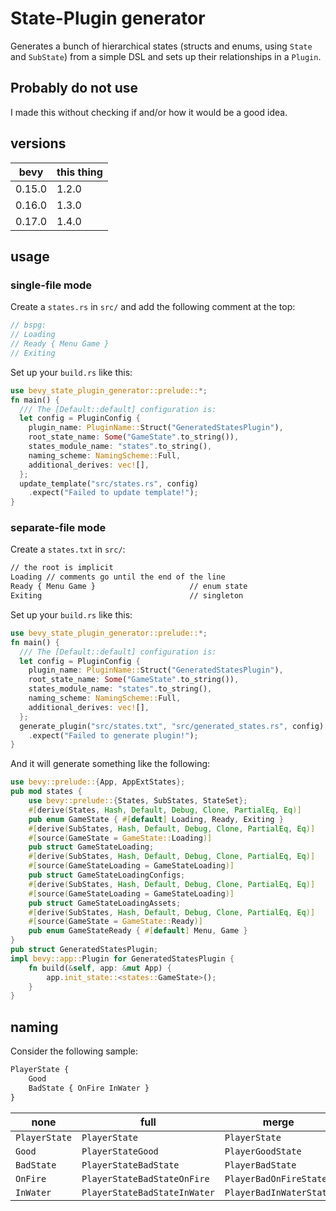# State-Plugin generator

Generates a bunch of hierarchical states (structs and enums, using `State`
and `SubState`) from a simple DSL and sets up their relationships
in a `Plugin`.

## Probably do not use

I made this without checking if and/or how it would be a good idea.

## versions

| bevy   | this thing |
| ------ | ---------- |
| 0.15.0 | 1.2.0      |
| 0.16.0 | 1.3.0      |
| 0.17.0 | 1.4.0      |

## usage

### single-file mode

Create a `states.rs` in `src/` and add the following comment at the top:

```rs
// bspg:
// Loading
// Ready { Menu Game }
// Exiting
```

Set up your `build.rs` like this:

```rust no_run
use bevy_state_plugin_generator::prelude::*;
fn main() {
  /// The [Default::default] configuration is:
  let config = PluginConfig {
    plugin_name: PluginName::Struct("GeneratedStatesPlugin"),
    root_state_name: Some("GameState".to_string()),
    states_module_name: "states".to_string(),
    naming_scheme: NamingScheme::Full,
    additional_derives: vec![],
  };
  update_template("src/states.rs", config)
    .expect("Failed to update template!");
}
```

### separate-file mode

Create a `states.txt` in `src/`:

```txt
// the root is implicit
Loading // comments go until the end of the line
Ready { Menu Game }                     // enum state
Exiting                                 // singleton
```

Set up your `build.rs` like this:

```rust no_run
use bevy_state_plugin_generator::prelude::*;
fn main() {
  /// The [Default::default] configuration is:
  let config = PluginConfig {
    plugin_name: PluginName::Struct("GeneratedStatesPlugin"),
    root_state_name: Some("GameState".to_string()),
    states_module_name: "states".to_string(),
    naming_scheme: NamingScheme::Full,
    additional_derives: vec![],
  };
  generate_plugin("src/states.txt", "src/generated_states.rs", config)
    .expect("Failed to generate plugin!");
}
```

And it will generate something like the following:

```rust no_run
use bevy::prelude::{App, AppExtStates};
pub mod states {
    use bevy::prelude::{States, SubStates, StateSet};
    #[derive(States, Hash, Default, Debug, Clone, PartialEq, Eq)]
    pub enum GameState { #[default] Loading, Ready, Exiting }
    #[derive(SubStates, Hash, Default, Debug, Clone, PartialEq, Eq)]
    #[source(GameState = GameState::Loading)]
    pub struct GameStateLoading;
    #[derive(SubStates, Hash, Default, Debug, Clone, PartialEq, Eq)]
    #[source(GameStateLoading = GameStateLoading)]
    pub struct GameStateLoadingConfigs;
    #[derive(SubStates, Hash, Default, Debug, Clone, PartialEq, Eq)]
    #[source(GameStateLoading = GameStateLoading)]
    pub struct GameStateLoadingAssets;
    #[derive(SubStates, Hash, Default, Debug, Clone, PartialEq, Eq)]
    #[source(GameState = GameState::Ready)]
    pub enum GameStateReady { #[default] Menu, Game }
}
pub struct GeneratedStatesPlugin;
impl bevy::app::Plugin for GeneratedStatesPlugin {
    fn build(&self, app: &mut App) {
        app.init_state::<states::GameState>();
    }
}
```

## naming

Consider the following sample:

```txt
PlayerState {
    Good
    BadState { OnFire InWater }
}
```

| none          | full                         | merge                   |
| ------------- | ---------------------------- | ----------------------- |
| `PlayerState` | `PlayerState`                | `PlayerState`           |
| `Good`        | `PlayerStateGood`            | `PlayerGoodState`       |
| `BadState`    | `PlayerStateBadState`        | `PlayerBadState`        |
| `OnFire`      | `PlayerStateBadStateOnFire`  | `PlayerBadOnFireState`  |
| `InWater`     | `PlayerStateBadStateInWater` | `PlayerBadInWaterState` |

